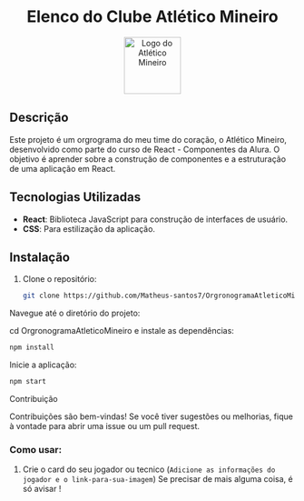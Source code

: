 <div align="center">
    <h1>Elenco do Clube Atlético Mineiro</h1> <img src="https://atletico.com.br/wp-content/uploads/2022/01/atletico.svg" alt="Logo do Atlético Mineiro" width="100" />
</div>

## Descrição



Este projeto é um orgrograma do meu time do coração, o Atlético Mineiro, desenvolvido como parte do curso de React - Componentes da Alura. O objetivo é aprender sobre a construção de componentes e a estruturação de uma aplicação em React.

## Tecnologias Utilizadas

- **React**: Biblioteca JavaScript para construção de interfaces de usuário.
- **CSS**: Para estilização da aplicação.

## Instalação

1. Clone o repositório:
   ```bash
   git clone https://github.com/Matheus-santos7/OrgronogramaAtleticoMineiro.git
Navegue até o diretório do projeto:

cd OrgronogramaAtleticoMineiro e instale as dependências:

```bash
npm install
```
Inicie a aplicação:

```bash
npm start
```
Contribuição

Contribuições são bem-vindas! Se você tiver sugestões ou melhorias, fique à vontade para abrir uma issue ou um pull request.

### Como usar:

1. Crie o card do seu jogador ou tecnico (`Adicione as informações do jogador e o link-para-sua-imagem`)  Se precisar de mais alguma coisa, é só avisar !